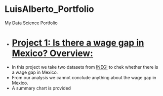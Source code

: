 # LuisAlberto_Portfolio
My Data Science Portfolio

* # [Project 1: Is there a wage gap in Mexico? Overview:](https://github.com/luis-telesforo/DS_Project1)
* In this project we take two datasets from [INEGI](https://www.inegi.org.mx/contenidos/programas/enoe/15ymas/datosabiertos/2022/conjunto_de_datos_enoen_2022_1t_csv.zip) to chek whether there is a wage gap in Mexico.
* From our analysis we cannot conclude anything about the wage gap in Mexico.
* A summary chart is provided
